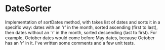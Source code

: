 # DateSorter

Implementation of sortDates method, with takes list of dates and sorts it in a specific way:
dates with an 'r' in the month, sorted ascending (first to last), then dates without an 'r' in the month, sorted descending (last to first). For example, October dates would come before May dates, because October has an 'r' in it.
I've written some comments and a few unit tests.
